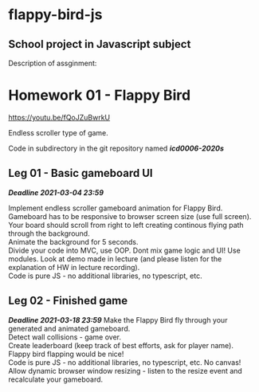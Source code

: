 # flappy-bird-js
## School project in Javascript subject

Description of assginment:

# Homework 01 - Flappy Bird

https://youtu.be/fQoJZuBwrkU


Endless scroller type of game.  


Code in subdirectory in the git repository named ***icd0006-2020s***  


## Leg 01 - Basic gameboard UI
***Deadline 2021-03-04 23:59***

Implement endless scroller gameboard animation for Flappy Bird.  
Gameboard has to be responsive to browser screen size (use full screen).  
Your board should scroll from right to left creating continous flying path through the background.  
Animate the background for 5 seconds.  
Divide your code into MVC, use OOP. Dont mix game logic and UI!  Use modules.
Look at demo made in lecture (and please listen for the explanation of HW in lecture recording).  
Code is pure JS - no additional libraries, no typescript, etc.


## Leg 02 - Finished game
***Deadline 2021-03-18 23:59***
Make the Flappy Bird fly through your generated and animated gameboard.  
Detect wall collisions - game over.  
Create leaderboard (keep track of best efforts, ask for player name).  
Flappy bird flapping would be nice!  
Code is pure JS - no additional libraries, no typescript, etc. No canvas!
Allow dynamic browser window resizing - listen to the resize event and recalculate your gameboard. 
